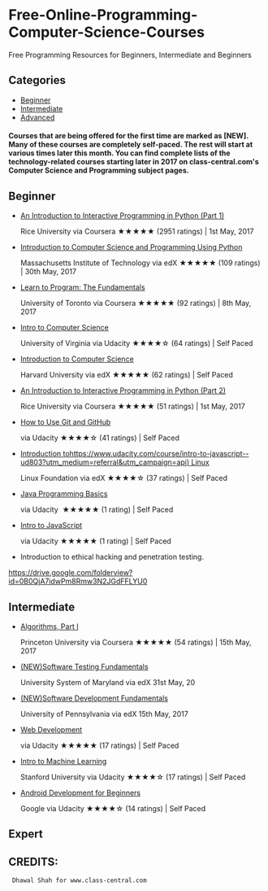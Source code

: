 # Free-Online-Programming-Computer-Science-Courses
Free Programming Resources for Beginners, Intermediate and Beginners

## Categories
* [Beginner](#beginner)
* [Intermediate](#intermediate)
* [Advanced](#advanced)

#### Courses that are being offered for the first time are marked as [NEW]. Many of these courses are completely self-paced. The rest will start at various times later this month. You can find complete lists of the technology-related courses starting later in 2017 on class-central.com's Computer Science and Programming subject pages.


## Beginner
* [An Introduction to Interactive Programming in Python (Part 1)](https://www.class-central.com/mooc/408/coursera-an-introduction-to-interactive-programming-in-python-part-1)

  Rice University via Coursera
  ★★★★★ (2951 ratings) | 1st May, 2017
* [Introduction to Computer Science and Programming Using Python](https://www.class-central.com/mooc/1341/edx-introduction-to-computer-science-and-programming-using-python)

  Massachusetts Institute of Technology via edX
  ★★★★★ (109 ratings) | 30th May, 2017
* [Learn to Program: The Fundamentals](https://www.class-central.com/mooc/385/coursera-learn-to-program-the-fundamentals)
  
  University of Toronto via Coursera
  ★★★★★ (92 ratings) | 8th May, 2017
* [Intro to Computer Science](https://www.class-central.com/mooc/320/udacity-intro-to-computer-science)
  
  University of Virginia via Udacity
  ★★★★☆ (64 ratings) | Self Paced
* [Introduction to Computer Science](https://www.class-central.com/mooc/442/edx-introduction-to-computer-science)
  
  Harvard University via edX
  ★★★★★ (62 ratings) | Self Paced
* [An Introduction to Interactive Programming in Python (Part 2)](https://www.class-central.com/mooc/3196/coursera-an-introduction-to-interactive-programming-in-python-part-2)
  
  Rice University via Coursera
  ★★★★★ (51 ratings) | 1st May, 2017
* [How to Use Git and GitHub](https://www.class-central.com/mooc/2661/udacity-how-to-use-git-and-github)
  
  via Udacity
  ★★★★☆ (41 ratings) | Self Paced
* [Introduction tohttps://www.udacity.com/course/intro-to-javascript--ud803?utm_medium=referral&utm_campaign=api) Linux](https://www.class-central.com/mooc/1857/edx-introduction-to-linux)
  
  Linux Foundation via edX
  ★★★★☆ (37 ratings) | Self Paced
* [Java Programming Basics](https://www.udacity.com/course/java-programming-basics--ud282?utm_medium=referral&utm_campaign=api)
  
  via Udacity
  ★★★★★ (1 rating) | Self Paced

* [Intro to JavaScript](https://www.udacity.com/course/intro-to-javascript--ud803?utm_medium=referral&utm_campaign=api)
  
  via Udacity
  ★★★★★ (1 rating) | Self Paced
  
 * Introduction to ethical hacking and penetration testing.
 
https://drive.google.com/folderview?id=0B0QjA7idwPm8Rmw3N2JGdFFLYU0
 
 
## Intermediate
* [Algorithms, Part I](https://www.class-central.com/mooc/339/coursera-algorithms-part-i)
  
  Princeton University via Coursera
  ★★★★★ (54 ratings) | 15th May, 2017
* [(NEW)Software Testing Fundamentals](https://www.class-central.com/mooc/8179/edx-software-testing-fundamentals)
  
  University System of Maryland via edX
  31st May, 20
* [(NEW)Software Development Fundamentals](https://www.class-central.com/mooc/8516/edx-software-development-fundamentals) 
  
  University of Pennsylvania via edX
  15th May, 2017
* [Web Development](https://www.udacity.com/course/web-development--cs253?utm_medium=referral&utm_campaign=api)
  
  via Udacity
  ★★★★★ (17 ratings) | Self Paced
* [Intro to Machine Learning](https://www.udacity.com/course/intro-to-machine-learning--ud120?utm_medium=referral&utm_campaign=api)
  
  Stanford University via Udacity
  ★★★★☆ (17 ratings) | Self Paced
* [Android Development for Beginners](https://www.udacity.com/course/android-development-for-beginners--ud837?utm_medium=referral&utm_campaign=api)
  
  Google via Udacity
  ★★★★☆ (14 ratings) | Self Paced

## Expert
  
  ## CREDITS:
     Dhawal Shah for www.class-central.com



